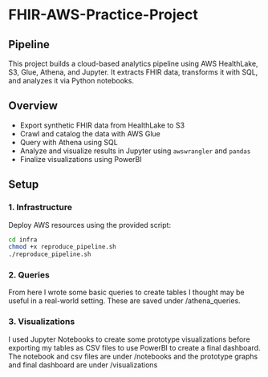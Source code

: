 # FHIR-AWS-Practice-Project
## Pipeline

This project builds a cloud-based analytics pipeline using AWS HealthLake, S3, Glue, Athena, and Jupyter. It extracts FHIR data, transforms it with SQL, and analyzes it via Python notebooks.

## Overview

- Export synthetic FHIR data from HealthLake to S3
- Crawl and catalog the data with AWS Glue
- Query with Athena using SQL
- Analyze and visualize results in Jupyter using `awswrangler` and `pandas`
- Finalize visualizations using PowerBI

## Setup

### 1. Infrastructure

Deploy AWS resources using the provided script:

```bash
cd infra
chmod +x reproduce_pipeline.sh
./reproduce_pipeline.sh
```
### 2. Queries

From here I wrote some basic queries to create tables I thought may be useful in a real-world setting. These are saved under /athena_queries. 

### 3. Visualizations

I used Jupyter Notebooks to create some prototype visualizations before exporting my tables as CSV files to use PowerBI to create a final dashboard. The notebook and csv files are under /notebooks and the prototype graphs and final dashboard are under /visualizations

